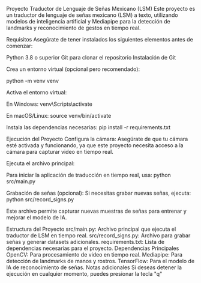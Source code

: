 Proyecto Traductor de Lenguaje de Señas Mexicano (LSM)
Este proyecto es un traductor de lenguaje de señas mexicano (LSM) a texto, utilizando modelos de inteligencia artificial y Mediapipe para la detección de landmarks y reconocimiento de gestos en tiempo real.

Requisitos
Asegúrate de tener instalados los siguientes elementos antes de comenzar:

Python 3.8 o superior
Git para clonar el repositorio
Instalación de Git

Crea un entorno virtual (opcional pero recomendado):

python -m venv venv


Activa el entorno virtual:

En Windows:
venv\Scripts\activate

En macOS/Linux:
source venv/bin/activate


Instala las dependencias necesarias:
pip install -r requirements.txt

Ejecución del Proyecto
Configura la cámara: Asegúrate de que tu cámara esté activada y funcionando, ya que este proyecto necesita acceso a la cámara para capturar video en tiempo real.

Ejecuta el archivo principal:

Para iniciar la aplicación de traducción en tiempo real, usa:
python src/main.py


Grabación de señas (opcional):
Si necesitas grabar nuevas señas, ejecuta:
python src/record_signs.py

Este archivo permite capturar nuevas muestras de señas para entrenar y mejorar el modelo de IA.

Estructura del Proyecto
src/main.py: Archivo principal que ejecuta el traductor de LSM en tiempo real.
src/record_signs.py: Archivo para grabar señas y generar datasets adicionales.
requirements.txt: Lista de dependencias necesarias para el proyecto.
Dependencias Principales
OpenCV: Para procesamiento de video en tiempo real.
Mediapipe: Para detección de landmarks de manos y rostros.
TensorFlow: Para el modelo de IA de reconocimiento de señas.
Notas adicionales
Si deseas detener la ejecución en cualquier momento, puedes presionar la tecla "q"